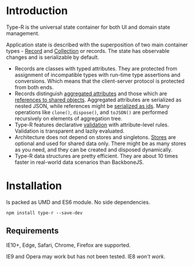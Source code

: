 # Introduction

Type-R is the universal state container for both UI and domain state management.

Application state is described with the superposition of two main container types - [Record](04_Record/00_Definition.md) and [Collection](05_Collection/00_Definition.md) or records. The state has observable changes and is serializable by default.

- Records are classes with typed attributes. They are protected from assignment of incompatible types with run-time type assertions and conversions. Which means that the client-server protocol is protected from both ends.
- Records distinguish [aggregated attributes](06_API_by_feature/01_Aggregation_tree.md) and those which are [references to shared objects](06_API_by_feature/04_Shared_objects.md). Aggregated attributes are serialized as nested JSON, while references might be [serialized as ids](06_API_by_feature/05_id-references_and_Stores.md). Many operations like `clone()`, `dispose()`, and `toJSON()` are performed recursively on elements of aggregation tree.
- Type-R features declarative [validation](06_API_by_feature/03_Validation.md) with attribute-level rules. Validation is transparent and lazily evaluated.
- Architecture does not depend on stores and singletons. [Stores](05_API_by_feature/05_id-references_and_Stores.md) are optional and used for shared data only. There might be as many stores as you need, and they can be created and disposed dynamically.
- Type-R data structures are pretty efficient. They are about 10 times faster in real-world data scenarios than BackboneJS.

# Installation

Is packed as UMD and ES6 module. No side dependencies.

`npm install type-r --save-dev`

## Requirements

IE10+, Edge, Safari, Chrome, Firefox are supported.

IE9 and Opera may work but has not been tested. IE8 _won't work_.
